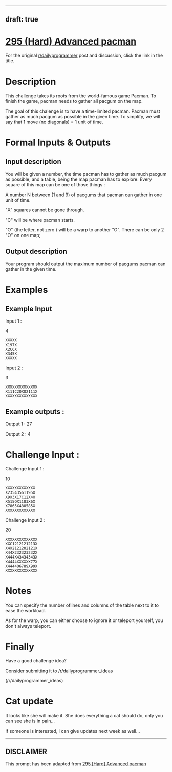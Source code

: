 ---
draft: true
----

# [295 (Hard) Advanced pacman](https://www.reddit.com/r/dailyprogrammer/comments/5iq4ix/20161216_challenge_295_hard_advanced_pacman/)

For the original [r/dailyprogrammer](https://www.reddit.com/r/dailyprogrammer/) post and discussion, click the link in the title.

# Description
This challenge takes its roots from the world-famous game Pacman. To finish the game, pacman needs to gather all pacgum on the map.

The goal of this chalenge is to have a time-limited pacman. Pacman must gather as much pacgum as possible in the given time. To simplify, we will say that 1 move (no diagonals) = 1 unit of time.

# Formal Inputs & Outputs
## Input description
You will be given a number, the time pacman has to gather as much pacgum as possible, and a table, being the map pacman has to explore. Every square of this map can be one of those things :

A number N between (1 and 9) of pacgums that pacman can gather in one unit of time.

"X" squares cannot be gone through. 

"C" will be where pacman starts.

"O" (the letter, not zero ) will be a warp to another "O". There can be only 2 "O" on one map;

## Output description
Your program should output the maximum number of pacgums pacman can gather in the given time.

# Examples
## Example Input
Input 1 :

4


```
XXXXX
X197X
X2C6X
X345X
XXXXX
```
Input 2 :

3 


```
XXXXXXXXXXXXXX
X111C2OXO2111X
XXXXXXXXXXXXXX
```
## Example outputs :
Output 1 : 27

Output 2 : 4 

# Challenge Input :
Challenge Input 1 :

10


```
XXXXXXXXXXXXX
X23543561195X
X9X3X17C12X4X
X515OX1183X6X
X7865X48O585X
XXXXXXXXXXXXX
```
Challenge Input 2 :

20


```
XXXXXXXXXXXXXX
XXC1212121213X
X4X21212O2121X
X44X232323232X
X444X43434343X
X4444XXXXXX77X
X4444O6789X99X
XXXXXXXXXXXXXX
```
# Notes
You can specify the number oflines and columns of the table next to it to ease the workload.

As for the warp, you can either choose to ignore it or teleport yourself, you don't always teleport.

# Finally
Have a good challenge idea?

Consider submitting it to /r/dailyprogrammer_ideas

(/r/dailyprogrammer_ideas)
# Cat update
It looks like she will make it. She does everything a cat should do, only you can see she is in pain...

If someone is interested, I can give updates next week as well...


----
## **DISCLAIMER**
This prompt has been adapted from [295 [Hard] Advanced pacman](https://www.reddit.com/r/dailyprogrammer/comments/5iq4ix/20161216_challenge_295_hard_advanced_pacman/
)
